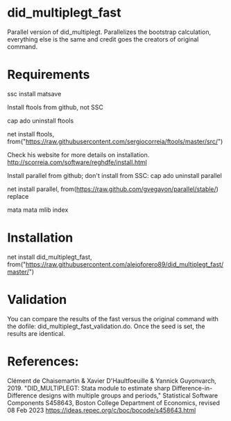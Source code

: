# did_multiplegt_fast
Parallel version of did_multiplegt. Parallelizes the bootstrap calculation, everything else is the same and credit goes the creators of original command.


# Requirements
ssc install matsave

Install ftools from github, not SSC

cap ado uninstall ftools

net install ftools, from("https://raw.githubusercontent.com/sergiocorreia/ftools/master/src/")

Check his website for more details on installation.
http://scorreia.com/software/reghdfe/install.html

Install parallel from github; don't install from SSC:
cap ado uninstall parallel

net install parallel, from(https://raw.github.com/gvegayon/parallel/stable/) replace

mata mata mlib index

# Installation

net install did_multiplegt_fast, from("https://raw.githubusercontent.com/alejoforero89/did_multiplegt_fast/master/")

# Validation
You can compare the results of the fast versus the original command with the dofile: did_multiplegt_fast_validation.do. Once the seed is set, the results are identical.



# References: 

Clément de Chaisemartin & Xavier D'Haultfoeuille & Yannick Guyonvarch, 2019. "DID_MULTIPLEGT: Stata module to estimate sharp Difference-in-Difference designs with multiple groups and periods," Statistical Software Components S458643, Boston College Department of Economics, revised 08 Feb 2023
https://ideas.repec.org/c/boc/bocode/s458643.html
